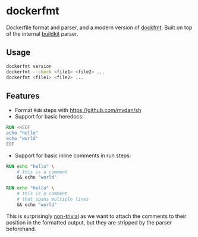 # dockerfmt

Dockerfile format and parser, and a modern version of [dockfmt](https://github.com/jessfraz/dockfmt). Built on top of the internal [buildkit](github.com/moby/buildkit) parser.

## Usage

```bash
dockerfmt version
dockerfmt --check <file1> <file2> ...
dockerfmt <file1> <file2> ...
```

## Features

- Format `RUN` steps with <https://github.com/mvdan/sh>
- Support for basic heredocs:

```dockerfile
RUN <<EOF
echo "hello"
echo "world"
EOF
```

- Support for basic inline comments in run steps:

```dockerfile
RUN echo "hello" \
    # this is a comment
    && echo "world"
```

```dockerfile
RUN echo "hello" \
    # this is a comment
    # that spans multiple lines
    && echo "world"
```

This is surprisingly [non-trivial](https://github.com/moby/buildkit/issues/5889) as we want to attach the comments to their position in the formatted output, but they are stripped by the parser beforehand.